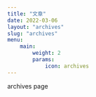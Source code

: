 ```yaml
---
title: "文章"
date: 2022-03-06
layout: "archives"
slug: "archives"
menu:
    main:
        weight: 2
        params: 
            icon: archives
---
```


archives page
